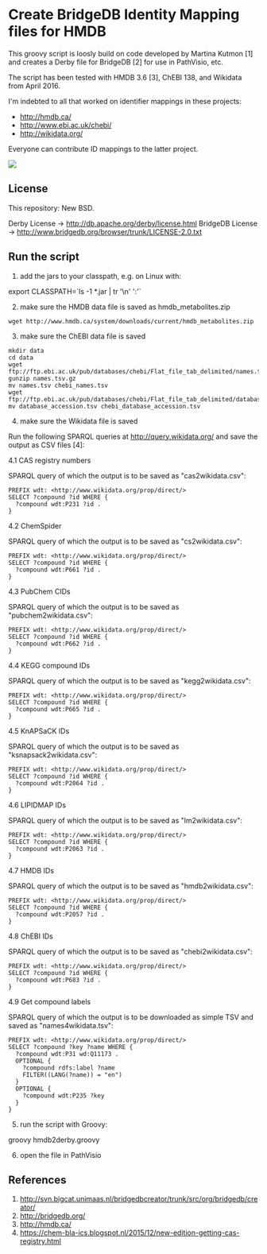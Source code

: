 Create BridgeDB Identity Mapping files for HMDB
===============================================

This groovy script is loosly build on code developed by Martina Kutmon [1]
and creates a Derby file for BridgeDB [2] for use in PathVisio, etc.

The script has been tested with HMDB 3.6 [3], ChEBI 138, and Wikidata from April 2016.

I'm indebted to all that worked on identifier mappings in these projects:

- http://hmdb.ca/
- http://www.ebi.ac.uk/chebi/
- http://wikidata.org/

Everyone can contribute ID mappings to the latter project.

![](https://upload.wikimedia.org/wikipedia/commons/thumb/c/cd/Wikidata_stamp.png/288px-Wikidata_stamp.png)

License
-------

This repository: New BSD.

Derby License -> http://db.apache.org/derby/license.html
BridgeDB License -> http://www.bridgedb.org/browser/trunk/LICENSE-2.0.txt

Run the script
--------------

1. add the jars to your classpath, e.g. on Linux with:

  export CLASSPATH=\`ls -1 *.jar | tr '\n' ':'\`

2. make sure the HMDB data file is saved as hmdb_metabolites.zip

  ```
  wget http://www.hmdb.ca/system/downloads/current/hmdb_metabolites.zip
  ```

3. make sure the ChEBI data file is saved

  ```
  mkdir data
  cd data
  wget ftp://ftp.ebi.ac.uk/pub/databases/chebi/Flat_file_tab_delimited/names.tsv.gz
  gunzip names.tsv.gz
  mv names.tsv chebi_names.tsv
  wget ftp://ftp.ebi.ac.uk/pub/databases/chebi/Flat_file_tab_delimited/database_accession.tsv
  mv database_accession.tsv chebi_database_accession.tsv
  ```

4. make sure the Wikidata file is saved

Run the following SPARQL queries at http://query.wikidata.org/ and save the
output as CSV files [4]:

4.1 CAS registry numbers

SPARQL query of which the output is to be saved as "cas2wikidata.csv":

  ```
  PREFIX wdt: <http://www.wikidata.org/prop/direct/>
  SELECT ?compound ?id WHERE {
    ?compound wdt:P231 ?id .
  }
  ```

4.2 ChemSpider

SPARQL query of which the output is to be saved as "cs2wikidata.csv":

  ```
  PREFIX wdt: <http://www.wikidata.org/prop/direct/>
  SELECT ?compound ?id WHERE {
    ?compound wdt:P661 ?id .
  }
  ```

4.3 PubChem CIDs

SPARQL query of which the output is to be saved as "pubchem2wikidata.csv":

  ```
  PREFIX wdt: <http://www.wikidata.org/prop/direct/>
  SELECT ?compound ?id WHERE {
    ?compound wdt:P662 ?id .
  }
  ```

4.4 KEGG compound IDs

SPARQL query of which the output is to be saved as "kegg2wikidata.csv":

  ```
  PREFIX wdt: <http://www.wikidata.org/prop/direct/>
  SELECT ?compound ?id WHERE {
    ?compound wdt:P665 ?id .
  }
  ```

4.5 KnAPSaCK IDs

SPARQL query of which the output is to be saved as "ksnapsack2wikidata.csv":

  ```
  PREFIX wdt: <http://www.wikidata.org/prop/direct/>
  SELECT ?compound ?id WHERE {
    ?compound wdt:P2064 ?id .
  }
  ```

4.6 LIPIDMAP IDs

SPARQL query of which the output is to be saved as "lm2wikidata.csv":

  ```
  PREFIX wdt: <http://www.wikidata.org/prop/direct/>
  SELECT ?compound ?id WHERE {
    ?compound wdt:P2063 ?id .
  }
  ```

4.7 HMDB IDs

SPARQL query of which the output is to be saved as "hmdb2wikidata.csv":

  ```
  PREFIX wdt: <http://www.wikidata.org/prop/direct/>
  SELECT ?compound ?id WHERE {
    ?compound wdt:P2057 ?id .
  }
  ```

4.8 ChEBI IDs

SPARQL query of which the output is to be saved as "chebi2wikidata.csv":

  ```
  PREFIX wdt: <http://www.wikidata.org/prop/direct/>
  SELECT ?compound ?id WHERE {
    ?compound wdt:P683 ?id .
  }
  ```

4.9 Get compound labels

SPARQL query of which the output is to be downloaded as simple TSV and saved as "names4wikidata.tsv":

  ```
  PREFIX wdt: <http://www.wikidata.org/prop/direct/>
  SELECT ?compound ?key ?name WHERE {
    ?compound wdt:P31 wd:Q11173 .
    OPTIONAL {
      ?compound rdfs:label ?name
      FILTER((LANG(?name)) = "en")
    }
    OPTIONAL {
      ?compound wdt:P235 ?key
    }
  }
  ```

5. run the script with Groovy:

  groovy hmdb2derby.groovy

6. open the file in PathVisio

References
----------

1. http://svn.bigcat.unimaas.nl/bridgedbcreator/trunk/src/org/bridgedb/creator/
2. http://bridgedb.org/
3. http://hmdb.ca/
4. https://chem-bla-ics.blogspot.nl/2015/12/new-edition-getting-cas-registry.html
